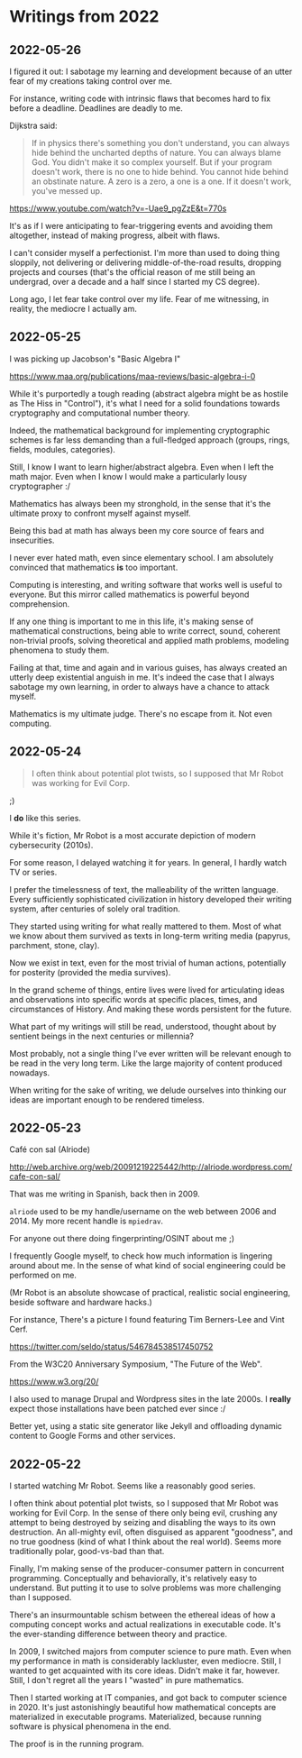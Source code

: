 # Writings from 2022

## 2022-05-26

I figured it out: I sabotage my learning and development because of an utter fear of my creations taking control over me.

For instance, writing code with intrinsic flaws that becomes hard to fix before a deadline. Deadlines are deadly to me.

Dijkstra said:

> If in physics there's something you don't understand, you can always hide behind the uncharted depths of nature.
> You can always blame God. You didn't make it so complex yourself.
> But if your program doesn't work, there is no one to hide behind.
> You cannot hide behind an obstinate nature. A zero is a zero, a one is a one.
> If it doesn't work, you've messed up.

https://www.youtube.com/watch?v=-Uae9_pgZzE&t=770s

It's as if I were anticipating to fear-triggering events and avoiding them altogether, instead of making progress, albeit with flaws.

I can't consider myself a perfectionist. I'm more than used to doing thing sloppily, not delivering or delivering middle-of-the-road results,
dropping projects and courses (that's the official reason of me still being an undergrad, over a decade and a half since I started my CS degree).

Long ago, I let fear take control over my life. Fear of me witnessing, in reality, the mediocre I actually am.

## 2022-05-25

I was picking up Jacobson's "Basic Algebra I"

https://www.maa.org/publications/maa-reviews/basic-algebra-i-0

While it's purportedly a tough reading (abstract algebra might be as hostile as The Hiss in "Control"),
it's what I need for a solid foundations towards cryptography and computational number theory.

Indeed, the mathematical background for implementing cryptographic schemes is
far less demanding than a full-fledged approach (groups, rings, fields, modules, categories).

Still, I know I want to learn higher/abstract algebra. Even when I left the math major.
Even when I know I would make a particularly lousy cryptographer :/

Mathematics has always been my stronghold, in the sense that it's the ultimate
proxy to confront myself against myself.

Being this bad at math has always been my core source of fears and insecurities.

I never ever hated math, even since elementary school.
I am absolutely convinced that mathematics **is** too important.

Computing is interesting, and writing software that works well is useful to everyone.
But this mirror called mathematics is powerful beyond comprehension.

If any one thing is important to me in this life, it's making sense of mathematical constructions,
being able to write correct, sound, coherent non-trivial proofs, solving theoretical and applied math problems,
modeling phenomena to study them.

Failing at that, time and again and in various guises, has always created an utterly deep existential anguish in me.
It's indeed the case that I always sabotage my own learning, in order to always have a chance to attack myself.

Mathematics is my ultimate judge. There's no escape from it. Not even computing.

## 2022-05-24

> I often think about potential plot twists, so I supposed that Mr Robot was working for Evil Corp.

;)

I **do** like this series.

While it's fiction, Mr Robot is a most accurate depiction of modern cybersecurity (2010s).

For some reason, I delayed watching it for years. In general, I hardly watch TV or series.

I prefer the timelessness of text, the malleability of the written language. Every sufficiently sophisticated
civilization in history developed their writing system, after centuries of solely oral tradition.

They started using writing for what really mattered to them.
Most of what we know about them survived as texts in long-term writing media
(papyrus, parchment, stone, clay).

Now we exist in text, even for the most trivial of human actions,
potentially for posterity (provided the media survives).

In the grand scheme of things, entire lives were lived for articulating ideas
and observations into specific words at specific places, times, and circumstances of History.
And making these words persistent for the future.

What part of my writings will still be read, understood, thought about
by sentient beings in the next centuries or millennia?

Most probably, not a single thing I've ever written will be relevant enough
to be read in the very long term. Like the large majority of content produced nowadays.

When writing for the sake of writing, we delude ourselves into thinking our
ideas are important enough to be rendered timeless.

## 2022-05-23

Café con sal (Alriode)

http://web.archive.org/web/20091219225442/http://alriode.wordpress.com/cafe-con-sal/

That was me writing in Spanish, back then in 2009.

`alriode` used to be my handle/username on the web between 2006 and 2014.
My more recent handle is `mpiedrav`.

For anyone out there doing fingerprinting/OSINT about me ;)

I frequently Google myself, to check how much information is lingering around
about me. In the sense of what kind of social engineering could be performed on
me.

(Mr Robot is an absolute showcase of practical, realistic social engineering,
beside software and hardware hacks.)

For instance, There's a picture I found featuring Tim Berners-Lee and Vint Cerf.

https://twitter.com/seldo/status/546784538517450752

From the W3C20 Anniversary Symposium, "The Future of the Web".

https://www.w3.org/20/

I also used to manage Drupal and Wordpress sites in the late 2000s.
I **really** expect those installations have been patched ever since :/

Better yet, using a static site generator like Jekyll and offloading dynamic
content to Google Forms and other services.

## 2022-05-22

I started watching Mr Robot. Seems like a reasonably good series.

I often think about potential plot twists, so I supposed that Mr Robot was working for Evil Corp. In the sense of there only being evil, crushing any attempt to being destroyed by seizing and disabling the ways to its own destruction. An all-mighty evil, often disguised as apparent "goodness", and no true goodness (kind of what I think about the real world). Seems more traditionally polar, good-vs-bad than that.

Finally, I'm making sense of the producer-consumer pattern in concurrent programming. Conceptually and behaviorally, it's relatively easy to understand. But putting it to use to solve problems was more challenging than I supposed.

There's an insurmountable schism between the ethereal ideas of how a computing concept works and actual realizations in executable code. It's the ever-standing difference between theory and practice.

In 2009, I switched majors from computer science to pure math. Even when my performance in math is considerably lackluster, even mediocre. Still, I wanted to get acquainted with its core ideas. Didn't make it far, however. Still, I don't regret all the years I "wasted" in pure mathematics.

Then I started working at IT companies, and got back to computer science in 2020. It's just astonishingly beautiful how mathematical concepts are materialized in executable programs. Materialized, because running software is physical phenomena in the end.

The proof is in the running program.
